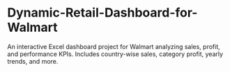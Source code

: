 # Dynamic-Retail-Dashboard-for-Walmart
An interactive Excel dashboard project for Walmart analyzing sales, profit, and performance KPIs. Includes country-wise sales, category profit, yearly trends, and more.
